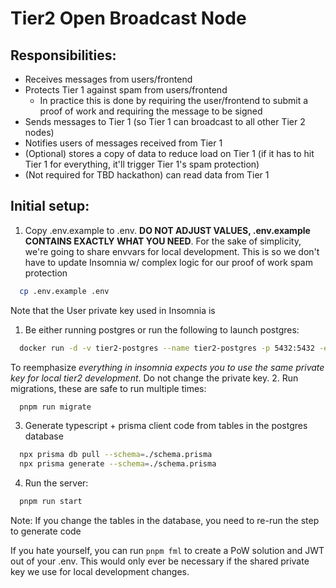 # Tier2 Open Broadcast Node

## Responsibilities:
* Receives messages from users/frontend
* Protects Tier 1 against spam from users/frontend
  * In practice this is done by requiring the user/frontend to submit a proof of work and requiring the message to be signed
* Sends messages to Tier 1 (so Tier 1 can broadcast to all other Tier 2 nodes)
* Notifies users of messages received from Tier 1
* (Optional) stores a copy of data to reduce load on Tier 1 (if it has to hit Tier 1 for everything, it'll trigger Tier 1's spam protection)
* (Not required for TBD hackathon) can read data from Tier 1

## Initial setup:
1. Copy .env.example to .env. **DO NOT ADJUST VALUES, .env.example CONTAINS EXACTLY WHAT YOU NEED**. For the sake of simplicity, we're going to share envvars for local development. This is so we don't have to update Insomnia w/ complex logic for our proof of work spam protection
```bash
  cp .env.example .env
```
Note that the User private key used in Insomnia is
1. Be either running postgres or run the following to launch postgres:
```bash
  docker run -d -v tier2-postgres --name tier2-postgres -p 5432:5432 -e POSTGRES_DB=node_storage -e POSTGRES_PASSWORD=postgres postgres
```
To reemphasize *everything in insomnia expects you to use the same private key for local tier2 development*. Do not change the private key.
2. Run migrations, these are safe to run multiple times:
```bash
  pnpm run migrate
```
3. Generate typescript + prisma client code from tables in the postgres database
```bash
  npx prisma db pull --schema=./schema.prisma
  npx prisma generate --schema=./schema.prisma
```
4. Run the server:
```bash
  pnpm run start
```

Note: If you change the tables in the database, you need to re-run the step to generate code

If you hate yourself, you can run `pnpm fml` to create a PoW solution and JWT out of your .env. This would only ever be necessary if the shared private key we use for local development changes.